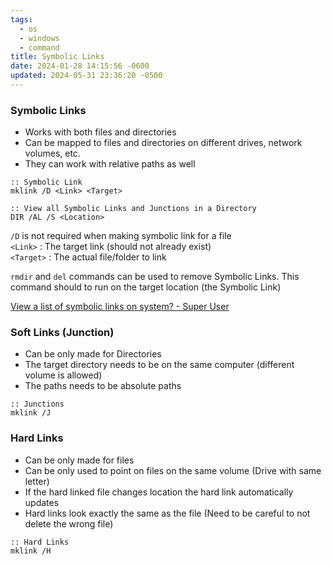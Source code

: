 ```yaml
---
tags:
  - os
  - windows
  - command
title: Symbolic Links
date: 2024-01-28 14:15:56 -0600
updated: 2024-05-31 23:36:20 -0500
---
```


### Symbolic Links

* Works with both files and directories
* Can be mapped to files and directories on different drives, network volumes, etc.
* They can work with relative paths as well

```batch
:: Symbolic Link
mklink /D <Link> <Target> 

:: View all Symbolic Links and Junctions in a Directory
DIR /AL /S <Location>
```

`/D` is not required when making symbolic link for a file  
`<Link>` : The target link (should not already exist)  
`<Target>` : The actual file/folder to link

`rmdir` and `del` commands can be used to remove Symbolic Links. This command should to run on the target location (the Symbolic Link)

[View a list of symbolic links on system? - Super User](https://superuser.com/questions/496092/view-a-list-of-symbolic-links-on-system)

### Soft Links (Junction)

* Can be only made for Directories
* The target directory needs to be on the same computer (different volume is allowed)
* The paths needs to be absolute paths

```batch
:: Junctions
mklink /J 
```

### Hard Links

* Can be only made for files
* Can be only used to point on files on the same volume (Drive with same letter)
* If the hard linked file changes location the hard link automatically updates
* Hard links look exactly the same as the file (Need to be careful to not delete the wrong file)

```batch
:: Hard Links
mklink /H
```
